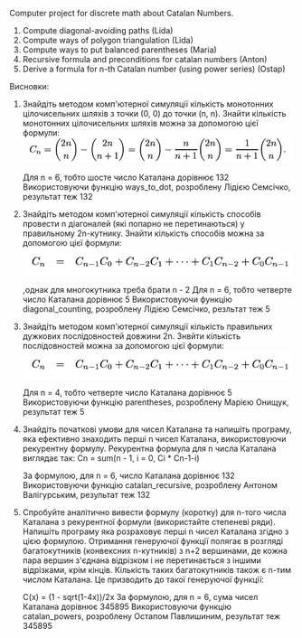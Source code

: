 Computer project for discrete math about Catalan Numbers.
1) Compute diagonal-avoiding paths (Lida)
2) Compute ways of polygon triangulation (Lida)
3) Compute ways to put balanced parentheses (Maria)
4) Recursive formula and preconditions for catalan numbers (Anton)
5) Derive a formula for n-th Catalan number (using power series) (Ostap)

Висновки:
1. Знайдіть методом комп'ютерної симуляції кількість монотонних цілочисельних шляхів з точки (0, 0) до точки (n, n).
   Знайти кількість монотонних цілочисельних шляхів можна за допомогою цієї формули:
   ![Way formula](way_formula.jpeg)

   Для n = 6, тобто шосте число Каталана дорівнює 132
   Використовуючи функцію ways_to_dot, розроблену Лідією Семсічко, результат теж 132
3. Знайдіть методом комп'ютерної симуляції кількість способів провести n діагоналей (які попарно не перетинаються) у правильному 2n-кутнику.
   Знайти кількість способів можна за допомогою цієї формули:
   ![Recursive formula](rec_formula.jpeg)

   ,однак для многокутника треба брати n - 2
   Для n = 6, тобто четверте число Каталана дорівнює 5
   Використовуючи функцію diagonal_counting, розроблену Лідією Семсічко, резльтат теж 5
5. Знайдіть методом комп'ютерної симуляції кількість правильних дужкових послідовностей довжини 2n.
   Знвйти кількість послідовностей можна за допомогою цієї формули:
   ![Recursive formula](rec_formula.jpeg)

   Для n = 4, тобто четверте число Каталана дорівнює 5
   Використовуючи функцію parentheses, розроблену Марією Онищук, результат теж 5
7. Знайдіть початкові умови для чисел Каталана та напишіть програму, яка ефективно знаходить перші n чисел Каталана, використовуючи рекурентну формулу.
   Рекурентна формула для n числа Каталана виглядає так:
   Cn = sum(n - 1, i = 0, Ci * Cn-1-i)

   За формулою, для n = 6, число Каталана дорівнює 132
   Використовуючи функцію catalan_recursive, розроблену Антоном Валігурським, результат теж 132
9. Спробуйте аналітично вивести формулу (коротку) для n-того числа Каталана з рекурентної формули (використайте степеневі ряди). Напишіть програму яка розраховує перші n чисел Каталана згідно з цією формулою.
   Отримання генеруючої функції полягає в розгляді багатокутників (конвексних n-кутників) з n+2 вершинами, де кожна пара вершин з'єднана відрізком і не перетинається з іншими відрізками, крім кінців. Кількість таких багатокутників також є n-тим числом Каталана. Це призводить до такої генеруючої функції:

   C(x) = (1 - sqrt(1-4x))/2x
   За формулою, для n = 6, cума чисел Каталана дорівнює 345895
   Використовуючи функцію catalan_powers, розроблену Остапом Павлишиним, результат теж 345895
